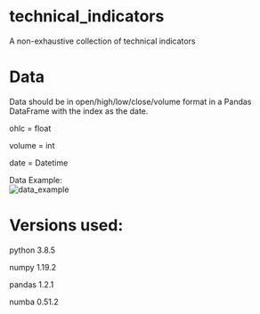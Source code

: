 # technical_indicators
A non-exhaustive collection of technical indicators

# Data
Data should be in open/high/low/close/volume format in a Pandas DataFrame with the index as the date.

ohlc = float

volume = int

date = Datetime

Data Example:  
![data_example](https://user-images.githubusercontent.com/29778401/105869496-4b36a300-5fc5-11eb-8324-aaa0fc98f37d.png)

# Versions used:
python 3.8.5

numpy 1.19.2

pandas 1.2.1

numba 0.51.2
